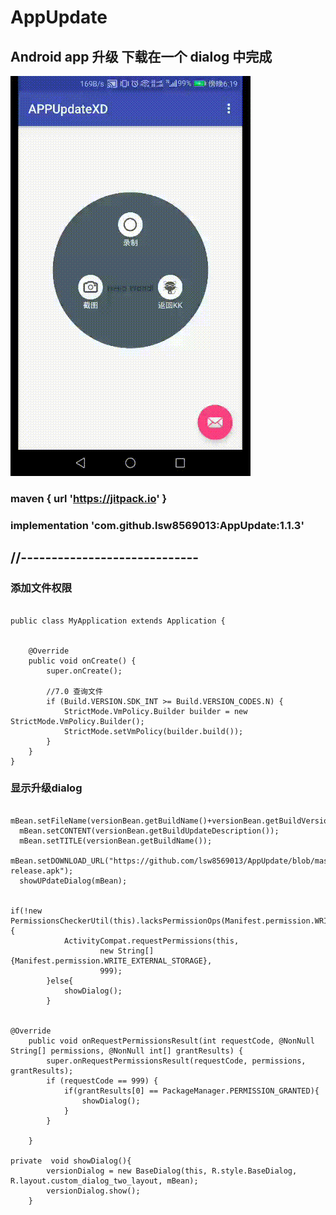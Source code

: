 # AppUpdate 

## Android app 升级 下载在一个 dialog  中完成

![image](https://github.com/lsw8569013/AppUpdate/blob/master/20180802_181902.gif ) 


### maven { url 'https://jitpack.io' }

### implementation 'com.github.lsw8569013:AppUpdate:1.1.3'

## //-----------------------------

### 添加文件权限 

```

public class MyApplication extends Application {


    @Override
    public void onCreate() {
        super.onCreate();

        //7.0 查询文件
        if (Build.VERSION.SDK_INT >= Build.VERSION_CODES.N) {
            StrictMode.VmPolicy.Builder builder = new StrictMode.VmPolicy.Builder();
            StrictMode.setVmPolicy(builder.build());
        }
    }
}
```

### 显示升级dialog

```
  mBean.setFileName(versionBean.getBuildName()+versionBean.getBuildVersion());
  mBean.setCONTENT(versionBean.getBuildUpdateDescription());
  mBean.setTITLE(versionBean.getBuildName());
  mBean.setDOWNLOAD_URL("https://github.com/lsw8569013/AppUpdate/blob/master/app-release.apk");
  showUPdateDialog(mBean);


if(!new PermissionsCheckerUtil(this).lacksPermissionOps(Manifest.permission.WRITE_EXTERNAL_STORAGE)){
            ActivityCompat.requestPermissions(this,
                    new String[]{Manifest.permission.WRITE_EXTERNAL_STORAGE},
                    999);
        }else{
            showDialog();
        }


@Override
    public void onRequestPermissionsResult(int requestCode, @NonNull String[] permissions, @NonNull int[] grantResults) {
        super.onRequestPermissionsResult(requestCode, permissions, grantResults);
        if (requestCode == 999) {
            if(grantResults[0] == PackageManager.PERMISSION_GRANTED){
                showDialog();
            }
        }

    }

private  void showDialog(){
        versionDialog = new BaseDialog(this, R.style.BaseDialog, R.layout.custom_dialog_two_layout, mBean);
        versionDialog.show();
    }

```
